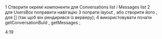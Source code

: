 1 Створити окремі компоненти для Conversations list i Messages list 
2 для UsersBox поправити навігацію 
3 попрати layout , або створити його , для  [] (так щоб він рендирився із верверу);
4 використовувати почати getConversationBuId , getMessages ;

4:19